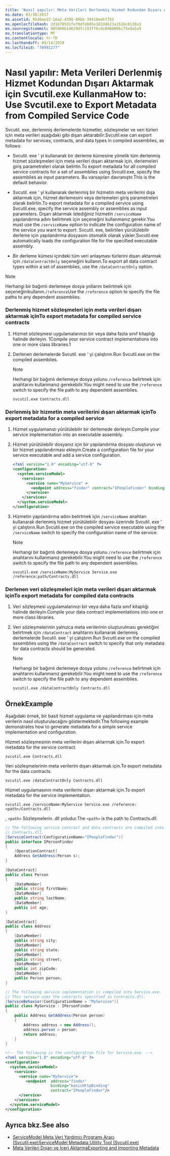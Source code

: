 ```yaml
---
title: 'Nasıl yapılır: Meta Verileri Derlenmiş Hizmet Kodundan Dışarı Aktarmak için Svcutil.exe Kullanma'
ms.date: 03/30/2017
ms.assetid: 95d0aed3-16a2-4398-89bb-39418eeb7355
ms.openlocfilehash: 2d1b70931fe70dfd605e182d4b23a151bc8130a3
ms.sourcegitcommit: 005980b14629dfc193ff6cdc040800bc75e0a5a5
ms.translationtype: MT
ms.contentlocale: tr-TR
ms.lasthandoff: 09/14/2019
ms.locfileid: "70991177"
---
```

# <a name="how-to-use-svcutilexe-to-export-metadata-from-compiled-service-code"></a><span data-ttu-id="30b47-102">Nasıl yapılır: Meta Verileri Derlenmiş Hizmet Kodundan Dışarı Aktarmak için Svcutil.exe Kullanma</span><span class="sxs-lookup"><span data-stu-id="30b47-102">How to: Use Svcutil.exe to Export Metadata from Compiled Service Code</span></span>
<span data-ttu-id="30b47-103">Svcutil. exe, derlenmiş derlemelerde hizmetler, sözleşmeler ve veri türleri için meta verileri aşağıdaki gibi dışarı aktarabilir:</span><span class="sxs-lookup"><span data-stu-id="30b47-103">Svcutil.exe can export metadata for services, contracts, and data types in compiled assemblies, as follows:</span></span>  
  
- <span data-ttu-id="30b47-104">Svcutil. exe ' yi kullanarak bir derleme kümesine yönelik tüm derlenmiş hizmet sözleşmeleri için meta verileri dışarı aktarmak için, derlemeleri giriş parametreleri olarak belirtin.</span><span class="sxs-lookup"><span data-stu-id="30b47-104">To export metadata for all compiled service contracts for a set of assemblies using Svcutil.exe, specify the assemblies as input parameters.</span></span> <span data-ttu-id="30b47-105">Bu varsayılan davranıştır.</span><span class="sxs-lookup"><span data-stu-id="30b47-105">This is the default behavior.</span></span>  
  
- <span data-ttu-id="30b47-106">Svcutil. exe ' yi kullanarak derlenmiş bir hizmetin meta verilerini dışa aktarmak için, hizmet derlemesini veya derlemeleri giriş parametreleri olarak belirtin.</span><span class="sxs-lookup"><span data-stu-id="30b47-106">To export metadata for a compiled service using Svcutil.exe, specify the service assembly or assemblies as input parameters.</span></span> <span data-ttu-id="30b47-107">Dışarı aktarmak istediğiniz hizmetin `/serviceName` yapılandırma adını belirtmek için seçeneğini kullanmanız gerekir.</span><span class="sxs-lookup"><span data-stu-id="30b47-107">You must use the `/serviceName` option to indicate the configuration name of the service you want to export.</span></span> <span data-ttu-id="30b47-108">Svcutil. exe, belirtilen yürütülebilir derleme için yapılandırma dosyasını otomatik olarak yükler.</span><span class="sxs-lookup"><span data-stu-id="30b47-108">Svcutil.exe automatically loads the configuration file for the specified executable assembly.</span></span>  
  
- <span data-ttu-id="30b47-109">Bir derleme kümesi içindeki tüm veri anlaşması türlerini dışarı aktarmak için `/dataContractOnly` seçeneğini kullanın.</span><span class="sxs-lookup"><span data-stu-id="30b47-109">To export all data contract types within a set of assemblies, use the `/dataContractOnly` option.</span></span>  
  
> [!NOTE]
> <span data-ttu-id="30b47-110">Herhangi bir bağımlı derlemeye dosya yollarını belirtmek için seçeneğinikullanın.`/reference`</span><span class="sxs-lookup"><span data-stu-id="30b47-110">Use the `/reference` option to specify the file paths to any dependent assemblies.</span></span>  
  
### <a name="to-export-metadata-for-compiled-service-contracts"></a><span data-ttu-id="30b47-111">Derlenmiş hizmet sözleşmeleri için meta verileri dışarı aktarmak için</span><span class="sxs-lookup"><span data-stu-id="30b47-111">To export metadata for compiled service contracts</span></span>  
  
1. <span data-ttu-id="30b47-112">Hizmet sözleşmesi uygulamalarınızı bir veya daha fazla sınıf kitaplığı halinde derleyin. 1</span><span class="sxs-lookup"><span data-stu-id="30b47-112">Compile your service contract implementations into one or more class libraries.1</span></span>  
  
2. <span data-ttu-id="30b47-113">Derlenen derlemelerde Svcutil. exe ' yi çalıştırın.</span><span class="sxs-lookup"><span data-stu-id="30b47-113">Run Svcutil.exe on the compiled assemblies.</span></span>  
  
    > [!NOTE]
    > <span data-ttu-id="30b47-114">Herhangi bir bağımlı derlemeye dosya yolunu `/reference` belirtmek için anahtarını kullanmanız gerekebilir.</span><span class="sxs-lookup"><span data-stu-id="30b47-114">You might need to use the `/reference` switch to specify the file path to any dependent assemblies.</span></span>  
  
    ```console
    svcutil.exe Contracts.dll  
    ```  
  
### <a name="to-export-metadata-for-a-compiled-service"></a><span data-ttu-id="30b47-115">Derlenmiş bir hizmetin meta verilerini dışarı aktarmak için</span><span class="sxs-lookup"><span data-stu-id="30b47-115">To export metadata for a compiled service</span></span>  
  
1. <span data-ttu-id="30b47-116">Hizmet uygulamanızı yürütülebilir bir derlemede derleyin.</span><span class="sxs-lookup"><span data-stu-id="30b47-116">Compile your service implementation into an executable assembly.</span></span>  
  
2. <span data-ttu-id="30b47-117">Hizmet yürütülebilir dosyanız için bir yapılandırma dosyası oluşturun ve bir hizmet yapılandırması ekleyin.</span><span class="sxs-lookup"><span data-stu-id="30b47-117">Create a configuration file for your service executable and add a service configuration.</span></span>  
  
    ```xml  
    <?xml version="1.0" encoding="utf-8" ?>  
    <configuration>  
      <system.serviceModel>  
        <services>  
          <service name="MyService" >  
            <endpoint address="finder" contract="IPeopleFinder" binding="wsHttpBinding" />  
          </service>  
        </services>  
      </system.serviceModel>  
    </configuration>  
    ```  
  
3. <span data-ttu-id="30b47-118">Hizmetin yapılandırma adını belirtmek için `/serviceName` anahtarı kullanarak derlenmiş hizmet yürütülebilir dosyası üzerinde Svcutil. exe ' yi çalıştırın.</span><span class="sxs-lookup"><span data-stu-id="30b47-118">Run Svcutil.exe on the compiled service executable using the `/serviceName` switch to specify the configuration name of the service.</span></span>  
  
    > [!NOTE]
    > <span data-ttu-id="30b47-119">Herhangi bir bağımlı derlemeye dosya yolunu `/reference` belirtmek için anahtarını kullanmanız gerekebilir.</span><span class="sxs-lookup"><span data-stu-id="30b47-119">You might need to use the `/reference` switch to specify the file path to any dependent assemblies.</span></span>  
  
    ```console  
    svcutil.exe /serviceName:MyService Service.exe /reference:path/Contracts.dll  
    ```  
  
### <a name="to-export-metadata-for-compiled-data-contracts"></a><span data-ttu-id="30b47-120">Derlenen veri sözleşmeleri için meta verileri dışarı aktarmak için</span><span class="sxs-lookup"><span data-stu-id="30b47-120">To export metadata for compiled data contracts</span></span>  
  
1. <span data-ttu-id="30b47-121">Veri sözleşmesi uygulamalarınızı bir veya daha fazla sınıf kitaplığı halinde derleyin.</span><span class="sxs-lookup"><span data-stu-id="30b47-121">Compile your data contract implementations into one or more class libraries.</span></span>  
  
2. <span data-ttu-id="30b47-122">Veri sözleşmelerinin yalnızca meta verilerinin oluşturulması gerektiğini belirtmek için `/dataContract` anahtarını kullanarak derlenmiş derlemelerde Svcutil. exe ' yi çalıştırın.</span><span class="sxs-lookup"><span data-stu-id="30b47-122">Run Svcutil.exe on the compiled assemblies using the `/dataContract` switch to specify that only metadata for data contracts should be generated.</span></span>  
  
    > [!NOTE]
    > <span data-ttu-id="30b47-123">Herhangi bir bağımlı derlemeye dosya yolunu `/reference` belirtmek için anahtarını kullanmanız gerekebilir.</span><span class="sxs-lookup"><span data-stu-id="30b47-123">You might need to use the `/reference` switch to specify the file path to any dependent assemblies.</span></span>  
  
    ```console  
    svcutil.exe /dataContractOnly Contracts.dll  
    ```  
  
## <a name="example"></a><span data-ttu-id="30b47-124">Örnek</span><span class="sxs-lookup"><span data-stu-id="30b47-124">Example</span></span>  
 <span data-ttu-id="30b47-125">Aşağıdaki örnek, bir basit hizmet uygulama ve yapılandırması için meta verilerin nasıl oluşturulacağını göstermektedir.</span><span class="sxs-lookup"><span data-stu-id="30b47-125">The following example demonstrates how to generate metadata for a simple service implementation and configuration.</span></span>  
  
 <span data-ttu-id="30b47-126">Hizmet sözleşmesinin meta verilerini dışarı aktarmak için.</span><span class="sxs-lookup"><span data-stu-id="30b47-126">To export metadata for the service contract.</span></span>  
  
```console  
svcutil.exe Contracts.dll  
```  
  
 <span data-ttu-id="30b47-127">Veri sözleşmelerinin meta verilerini dışarı aktarmak için.</span><span class="sxs-lookup"><span data-stu-id="30b47-127">To export metadata for the data contracts.</span></span>  
  
```console  
svcutil.exe /dataContractOnly Contracts.dll  
```  
  
 <span data-ttu-id="30b47-128">Hizmet uygulamasının meta verilerini dışarı aktarmak için.</span><span class="sxs-lookup"><span data-stu-id="30b47-128">To export metadata for the service implementation.</span></span>  
  
```console  
svcutil.exe /serviceName:MyService Service.exe /reference:<path>/Contracts.dll  
```  
  
 <span data-ttu-id="30b47-129">, `<path>` Sözleşmelerin. dll yoludur.</span><span class="sxs-lookup"><span data-stu-id="30b47-129">The `<path>` is the path to Contracts.dll.</span></span>  
  
```csharp
// The following service contract and data contracts are compiled into
// Contracts.dll.  
[ServiceContract(ConfigurationName="IPeopleFinder")]  
public interface IPersonFinder  
{  
    [OperationContract]  
    Address GetAddress(Person s);  
}  
  
[DataContract]  
public class Person  
{  
    [DataMember]  
    public string firstName;  
    [DataMember]  
    public string lastName;  
    [DataMember]  
    public int age;  
}  
  
[DataContract]  
public class Address  
{  
    [DataMember]  
    public string city;  
    [DataMember]  
    public string state;  
    [DataMember]  
    public string street;  
    [DataMember]  
    public int zipCode;  
    [DataMember]  
    public Person person;  
}  
```

```csharp
// The following service implementation is compiled into Service.exe.
// This service uses the contracts specified in Contracts.dll.  
[ServiceBehavior(ConfigurationName = "MyService")]  
public class MyService : IPersonFinder  
{  
    public Address GetAddress(Person person)  
    {  
        Address address = new Address();  
        address.person = person;  
        return address;  
    }  
}  
```

```xml  
<!-- The following is the configuration file for Service.exe. -->  
<?xml version="1.0" encoding="utf-8" ?>  
<configuration>  
  <system.serviceModel>  
    <services>  
      <service name="MyService">  
         <endpoint  address="finder"  
                    binding="basicHttpBinding"  
                    contract="IPeopleFinder"/>  
      </service>  
    </services>  
  </system.serviceModel>  
</configuration>  
```  
  
## <a name="see-also"></a><span data-ttu-id="30b47-130">Ayrıca bkz.</span><span class="sxs-lookup"><span data-stu-id="30b47-130">See also</span></span>

- [<span data-ttu-id="30b47-131">ServiceModel Meta Veri Yardımcı Programı Aracı (Svcutil.exe)</span><span class="sxs-lookup"><span data-stu-id="30b47-131">ServiceModel Metadata Utility Tool (Svcutil.exe)</span></span>](../../../../docs/framework/wcf/servicemodel-metadata-utility-tool-svcutil-exe.md)
- [<span data-ttu-id="30b47-132">Meta Verileri Dışarı ve İçeri Aktarma</span><span class="sxs-lookup"><span data-stu-id="30b47-132">Exporting and Importing Metadata</span></span>](../../../../docs/framework/wcf/feature-details/exporting-and-importing-metadata.md)

